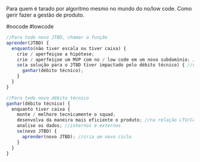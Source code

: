 Para quem é tarado por algoritmo mesmo no mundo do no/low code. Como gerir fazer a gestão de produto.

#nocode #lowcode

```javascript
//Para todo novo JTBD, chamar a função
aprender(JTBD) {
  enquanto(não tiver escala ou tiver caixa) {
    crie / aperfeiçoe a hipótese;
    crie / aperfeiçoe um MVP com no / low code em um novo subdomínio; //na relação LTV/CAC tente aumentar ao máximo o LTV
    se(a solução para o JTBD tiver impactado pelo débito técnico) { //ou seja escalou
      ganhar(débito técnico);
    }
  }
}

//Para todo novo débito técnico
ganhar(débito técnico) {
  enquanto tiver caixa {
    monte / melhore tecnicamente o squad;
    desenvolva da maneira mais eficiente o produto; //na relação LTV/CAC tente reduzir ao máximo o CAC
    analise os dados; //internos e externos
    se(novo JTBD) {
      aprender(novo JTBD); //cria um novo ciclo
    }
  }
}
```
